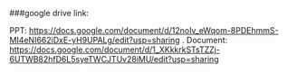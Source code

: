 ###google drive link:


PPT: https://docs.google.com/document/d/12noIv_eWqom-8PDEhmmS-MI4eNI662iDxE-yH9UPALg/edit?usp=sharing
.
Document: https://docs.google.com/document/d/1_XKkkrkSTsTZZj-6UTWB82hfD6L5syeTWCJTUv28iMU/edit?usp=sharing

